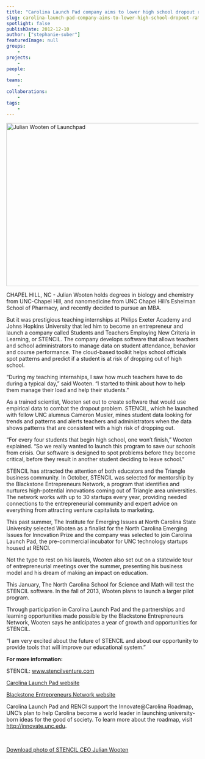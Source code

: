 ```yaml
---
title: "Carolina Launch Pad company aims to lower high school dropout rate"
slug: carolina-launch-pad-company-aims-to-lower-high-school-dropout-rate
spotlight: false
publishDate: 2012-12-10
author: ["stephanie-suber"]
featuredImage: null
groups:
    - 
projects:
    - 
people:
    - 
teams: 
    - 
collaborations:
    - 
tags:
    - 
---
```

<img class="size-large wp-image-12067 alignleft" title="Launchpad-Julian-Wooten" alt="Julian Wooten of Launchpad" src="https://www.renci.org/wp-content/uploads/2013/10/Launchpad-Julian-Wooten-2012-Img4-web.jpg" width="640" height="427" />

CHAPEL HILL, NC - Julian Wooten holds degrees in biology and chemistry from UNC-Chapel Hill, and nanomedicine from UNC Chapel Hill’s Eshelman School of Pharmacy, and recently decided to pursue an MBA.<!--more-->

But it was prestigious teaching internships at Philips Exeter Academy and Johns Hopkins University that led him to become an entrepreneur and launch a company called Students and Teachers Employing New Criteria in Learning, or STENCIL. The company develops software that allows teachers and school administrators to manage data on student attendance, behavior and course performance. The cloud-based toolkit helps school officials spot patterns and predict if a student is at risk of dropping out of high school.

“During my teaching internships, I saw how much teachers have to do during a typical day,” said Wooten. “I started to think about how to help them manage their load and help their students.”<!--more-->

As a trained scientist, Wooten set out to create software that would use empirical data to combat the dropout problem. STENCIL, which he launched with fellow UNC alumnus Cameron Musler, mines student data looking for trends and patterns and alerts teachers and administrators when the data shows patterns that are consistent with a high risk of dropping out.

“For every four students that begin high school, one won’t finish,” Wooten explained. “So we really wanted to launch this program to save our schools from crisis. Our software is designed to spot problems before they become critical, before they result in another student deciding to leave school.”

STENCIL has attracted the attention of both educators and the Triangle business community. In October, STENCIL was selected for mentorship by the Blackstone Entrepreneurs Network, a program that identifies and nurtures high-potential innovations coming out of Triangle area universities. The network works with up to 30 startups every year, providing needed connections to the entrepreneurial community and expert advice on everything from attracting venture capitalists to marketing.

This past summer, The Institute for Emerging Issues at North Carolina State University selected Wooten as a finalist for the North Carolina Emerging Issues for Innovation Prize and the company was selected to join Carolina Launch Pad, the pre-commercial incubator for UNC technology startups housed at RENCI.

Not the type to rest on his laurels, Wooten also set out on a statewide tour of entrepreneurial meetings over the summer, presenting his business model and his dream of making an impact on education.

This January, The North Carolina School for Science and Math will test the STENCIL software. In the fall of 2013, Wooten plans to launch a larger pilot program.

Through participation in Carolina Launch Pad and the partnerships and learning opportunities made possible by the Blackstone Entrepreneurs Network, Wooten says he anticipates a year of growth and opportunities for STENCIL.

“I am very excited about the future of STENCIL and about our opportunity to provide tools that will improve our educational system.”

<strong>For more information:</strong>

STENCIL: www.stencilventure.com

<a href="http://carolinalaunchpad.org">Carolina Launch Pad website</a>

<a href="http://blackstoneentrepreneursnetwork.org">Blackstone Entrepreneurs Network website</a>

Carolina Launch Pad and RENCI support the Innovate@Carolina Roadmap, UNC’s plan to help Carolina become a world leader in launching university-born ideas for the good of society. To learn more about the roadmap, visit <a href="http://innovate.unc.edu">http://innovate.unc.edu</a>.

&nbsp;

<a href="https://www.renci.org/wp-content/uploads/2012/12/Launchpad-Julian-Wooten-2012-Img4.jpg" target="_blank">Download photo of STENCIL CEO Julian Wooten</a>
